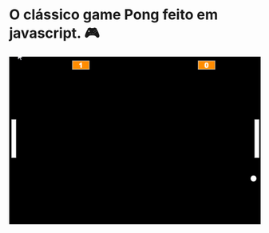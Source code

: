 # O clássico game Pong feito em javascript. 🎮

![Gif Pong](https://github.com/leticiakremer/pong-javascript/blob/main/pong.javascript.gif)
